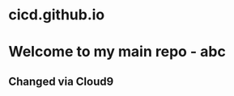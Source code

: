 # cicd.github.io

<html>
<body>
<h1>Welcome to my main repo - abc</h1>
<h2>Changed via Cloud9</h2>
</body>
</html>
